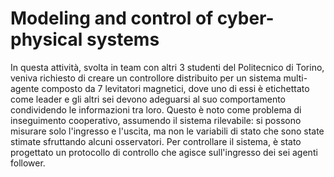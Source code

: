 # Modeling and control of cyber-physical systems

In questa attività, svolta in team con altri 3 studenti del Politecnico di Torino, veniva richiesto di creare un controllore distribuito per un sistema multi-agente composto da 7 levitatori magnetici, dove uno di essi è etichettato come leader e gli altri sei devono adeguarsi al suo comportamento condividendo le informazioni tra loro. Questo è noto come problema di inseguimento cooperativo, assumendo il sistema rilevabile: si possono misurare solo l'ingresso e l'uscita, ma non le variabili di stato che sono state stimate sfruttando alcuni osservatori. Per controllare il sistema, è stato progettato un protocollo di controllo che agisce sull'ingresso dei sei agenti follower.
